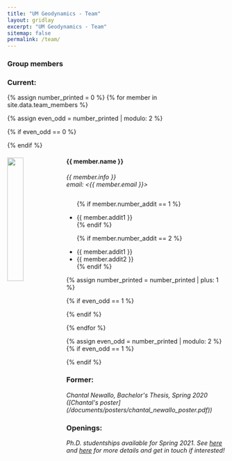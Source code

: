 ```yaml
---
title: "UM Geodynamics - Team"
layout: gridlay
excerpt: "UM Geodynamics - Team"
sitemap: false
permalink: /team/
---
```


<h3 style="font-weight: bold">Group members</h3> 

<h3 style="font-weight: bold">Current:</h3>
{% assign number_printed = 0 %}
{% for member in site.data.team_members %}

{% assign even_odd = number_printed | modulo: 2 %}

{% if even_odd == 0 %}
<div class="row">
{% endif %}

<div class="col-sm-6 clearfix">
  <img src="{{ site.url }}{{ site.baseurl }}/images/teampic/{{ member.photo }}" class="img-responsive" width="27%" style="float: left" />
  <h4>{{ member.name }}</h4>
  <i>{{ member.info }}<br>email: <{{ member.email }}></i>
  <ul style="overflow: hidden">

  {% if member.number_addit == 1 %}
  <li> {{ member.addit1 }} </li>
  {% endif %}

  {% if member.number_addit == 2 %}
  <li> {{ member.addit1 }} </li>
  <li> {{ member.addit2 }} </li>
  {% endif %}

  </ul>
</div>

{% assign number_printed = number_printed | plus: 1 %}

{% if even_odd == 1 %}
</div>
{% endif %}

{% endfor %}

{% assign even_odd = number_printed | modulo: 2 %}
{% if even_odd == 1 %}
</div>
{% endif %}


<h3 style="font-weight: bold">Former:</h3>

<div class="row">

<div class="col-sm-8 clearfix">
<i> Chantal Newallo, Bachelor's Thesis, Spring 2020 ([Chantal's poster](/documents/posters/chantal_newallo_poster.pdf)) </i>
</div>
</div>

<h3 style="font-weight: bold">Openings:</h3>

<i>Ph.D. studentships available for Spring 2021. See [here](https://graduate.rsmas.miami.edu/_assets/pdf/phd-assistanships/advert-fall2021.pdf) and [here](https://www.graduate.rsmas.miami.edu/admissions/phd-assistanships/index.html) for more details and get in touch if interested!</i>

<br>
<br>
